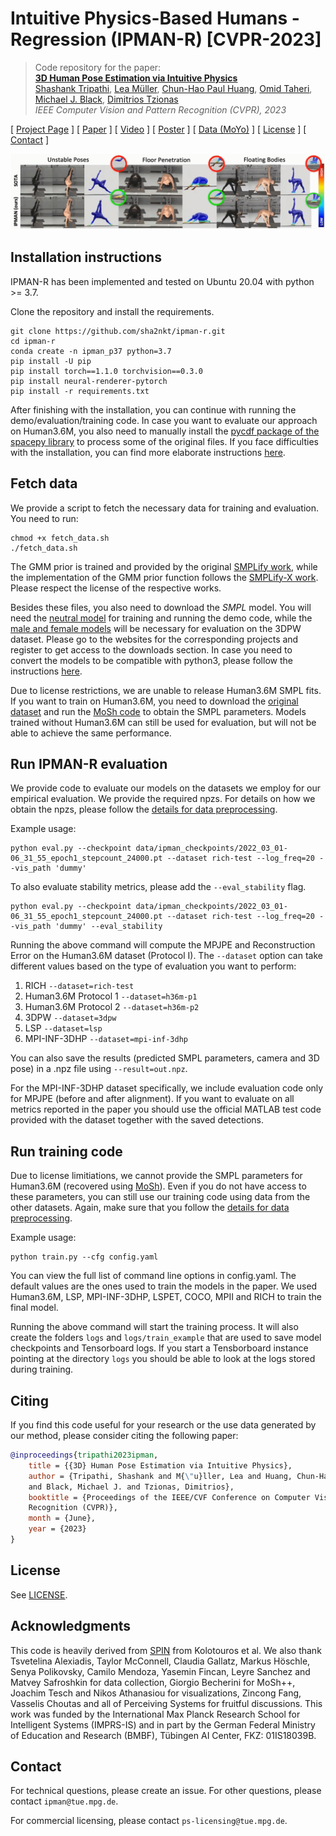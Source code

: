 # Intuitive Physics-Based Humans - Regression (IPMAN-R) [CVPR-2023] 

> Code repository for the paper:  
> [**3D Human Pose Estimation via Intuitive Physics**](https://arxiv.org/abs/2303.18246)  
> [Shashank Tripathi](https://sha2nkt.github.io), [Lea M&uuml;ller](https://ps.is.mpg.de/person/lmueller2), [Chun-Hao Paul Huang](https://ps.is.mpg.de/person/chuang2), [Omid Taheri](https://www.is.mpg.de/person/otaheri), [Michael J. Black](https://ps.is.tuebingen.mpg.de/person/black), [Dimitrios Tzionas](https://ps.is.tuebingen.mpg.de/person/dtzionas)  
> *IEEE Computer Vision and Pattern Recognition (CVPR), 2023*

[ [Project Page](https://ipman.is.tue.mpg.de) ] [ [Paper](https://arxiv.org/abs/2303.18246) ] [ [Video](https://www.youtube.com/watch?v=Dufvp_O0ziU) ] [ [Poster](https://drive.google.com/file/d/1n8QeOI_WRqcVDUMrB-lG2NCJURhBjppG/view?usp=sharing) ] [ [Data (MoYo)](https://moyo.is.tue.mpg.de/) ] [ [License](https://ipman.is.tue.mpg.de/license.html) ] [ [Contact](mailto:ipman@tue.mpg.de) ]

![teaser](assets/main_teaser_cropped.gif)

## Installation instructions

IPMAN-R has been implemented and tested on Ubuntu 20.04 with python >= 3.7.

Clone the repository and install the requirements. 
```
git clone https://github.com/sha2nkt/ipman-r.git
cd ipman-r
conda create -n ipman_p37 python=3.7
pip install -U pip
pip install torch==1.1.0 torchvision==0.3.0
pip install neural-renderer-pytorch
pip install -r requirements.txt
```

After finishing with the installation, you can continue with running the demo/evaluation/training code.
In case you want to evaluate our approach on Human3.6M, you also need to manually install the [pycdf package of the spacepy library](https://pythonhosted.org/SpacePy/pycdf.html) to process some of the original files. If you face difficulties with the installation, you can find more elaborate instructions [here](https://stackoverflow.com/questions/37232008/how-read-common-data-formatcdf-in-python).

## Fetch data
We provide a script to fetch the necessary data for training and evaluation. You need to run:
```
chmod +x fetch_data.sh
./fetch_data.sh
```
The GMM prior is trained and provided by the original [SMPLify work](http://smplify.is.tue.mpg.de/), while the implementation of the GMM prior function follows the [SMPLify-X work](https://github.com/vchoutas/smplify-x). Please respect the license of the respective works.

Besides these files, you also need to download the *SMPL* model. You will need the [neutral model](http://smplify.is.tue.mpg.de) for training and running the demo code, while the [male and female models](http://smpl.is.tue.mpg.de) will be necessary for evaluation on the 3DPW dataset. Please go to the websites for the corresponding projects and register to get access to the downloads section. In case you need to convert the models to be compatible with python3, please follow the instructions [here](https://github.com/vchoutas/smplx/tree/master/tools).

Due to license restrictions, we are unable to release Human3.6M SMPL fits. If you want to train on Human3.6M, you need to download the [original dataset](http://vision.imar.ro/human3.6m/description.php) and run the [MoSh code](http://mosh.is.tue.mpg.de/) to obtain the SMPL parameters. Models trained without Human3.6M can still be used for evaluation, but will not be able to achieve the same performance.

## Run IPMAN-R evaluation
We provide code to evaluate our models on the datasets we employ for our empirical evaluation. We provide the required npzs. For details on how we obtain the npzs, please follow the [details for data preprocessing](datasets/preprocess/README.md).

Example usage:
```
python eval.py --checkpoint data/ipman_checkpoints/2022_03_01-06_31_55_epoch1_stepcount_24000.pt --dataset rich-test --log_freq=20 --vis_path 'dummy'
```

To also evaluate stability metrics, please add the `--eval_stability` flag.
```
python eval.py --checkpoint data/ipman_checkpoints/2022_03_01-06_31_55_epoch1_stepcount_24000.pt --dataset rich-test --log_freq=20 --vis_path 'dummy' --eval_stability
```


Running the above command will compute the MPJPE and Reconstruction Error on the Human3.6M dataset (Protocol I). The ```--dataset``` option can take different values based on the type of evaluation you want to perform:
1. RICH ```--dataset=rich-test```
2. Human3.6M Protocol 1 ```--dataset=h36m-p1```
3. Human3.6M Protocol 2 ```--dataset=h36m-p2```
4. 3DPW ```--dataset=3dpw```
5. LSP ```--dataset=lsp```
6. MPI-INF-3DHP ```--dataset=mpi-inf-3dhp```


You can also save the results (predicted SMPL parameters, camera and 3D pose) in a .npz file using ```--result=out.npz```.

For the MPI-INF-3DHP dataset specifically, we include evaluation code only for MPJPE (before and after alignment). If
you want to evaluate on all metrics reported in the paper you should use the official MATLAB test code provided with the
dataset together with the saved detections.

## Run training code
Due to license limitiations, we cannot provide the SMPL parameters for Human3.6M (recovered using [MoSh](http://mosh.is.tue.mpg.de)). Even if you do not have access to these parameters, you can still use our training code using data from the other datasets. Again, make sure that you follow the [details for data preprocessing](datasets/preprocess/README.md).

Example usage:
```
python train.py --cfg config.yaml 
```
You can view the full list of command line options in config.yaml. The default values are the ones used to train the models in the paper. We used Human3.6M, LSP, MPI-INF-3DHP, LSPET, COCO, MPII and RICH to train the final model. 

Running the above command will start the training process. It will also create the folders `logs` and `logs/train_example` that are used to save model checkpoints and Tensorboard logs.
If you start a Tensborboard instance pointing at the directory `logs` you should be able to look at the logs stored during training.

## Citing
If you find this code useful for your research or the use data generated by our method, please consider citing the following paper:

```bibtex
@inproceedings{tripathi2023ipman,
    title = {{3D} Human Pose Estimation via Intuitive Physics},
    author = {Tripathi, Shashank and M{\"u}ller, Lea and Huang, Chun-Hao P. and Taheri Omid
    and Black, Michael J. and Tzionas, Dimitrios},
    booktitle = {Proceedings of the IEEE/CVF Conference on Computer Vision and Pattern
    Recognition (CVPR)},
    month = {June},
    year = {2023}
}
```

## License

See [LICENSE](LICENSE).

## Acknowledgments

This code is heavily derived from [SPIN](https://github.com/nkolot/SPIN) from Kolotouros et al. We also thank Tsvetelina Alexiadis, Taylor McConnell, Claudia Gallatz, Markus Höschle, Senya Polikovsky, Camilo Mendoza, Yasemin Fincan, Leyre Sanchez and Matvey Safroshkin for data collection, Giorgio Becherini for MoSh++, Joachim Tesch and Nikos Athanasiou for visualizations, Zincong Fang, Vasselis Choutas and all of Perceiving Systems for fruitful discussions. This work was funded by the International Max Planck Research School for Intelligent Systems (IMPRS-IS) and in part by the German Federal Ministry of Education and Research (BMBF), Tübingen AI Center, FKZ: 01IS18039B.

## Contact

For technical questions, please create an issue. For other questions, please contact `ipman@tue.mpg.de`.

For commercial licensing, please contact `ps-licensing@tue.mpg.de`.
